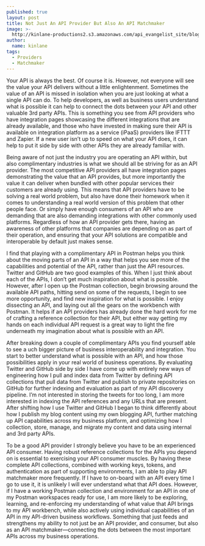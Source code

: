 ```yaml
---
published: true
layout: post
title: Not Just An API Provider But Also An API Matchmaker
image: >-
  http://kinlane-productions2.s3.amazonaws.com/api_evangelist_site/blog/la_muse_electric_tower_sun_behind_cropped.jpg
author:
  name: kinlane
tags:
  - Providers
  - Matchmaker
---
```

Your API is always the best. Of course it is. However, not everyone will see the value your API delivers without a little enlightenment. Sometimes the value of an API is missed in isolation when you are just looking at what a single API can do. To help developers, as well as business users understand what is possible it can help to connect the dots between your API and other valuable 3rd party APIs. This is something you see from API providers who have integration pages showcasing the different integrations that are already available, and those who have invested in making sure their API is available on integration platform as a service (iPaaS) providers like IFTTT and Zapier. If a new user isn’t up to speed on what your API does, it can help to put it side by side with other APIs they are already familiar with.

Being aware of not just the industry you are operating an API within, but also complimentary industries is what we should all be striving for as an API provider. The most competitive API providers all have integration pages demonstrating the value that an API provides, but more importantly the value it can deliver when bundled with other popular services their customers are already using. This means that API providers have to be solving a real world problem, but also have done their homework when it comes to understanding a real world version of this problem that other people face. Or simply have enough consumers of an API who are demanding that are also demanding integrations with other commonly used platforms. Regardless of how an API provider gets there, having an awareness of other platforms that companies are depending on as part of their operation, and ensuring that your API solutions are compatible and interoperable by default just makes sense.

I find that playing with a complimentary API in Postman helps you think about the moving parts of an API in a way that helps you see more of the capabilities and potential of the API, rather than just the API resources. Twitter and GitHub are two good examples of this. When I just think about each of the APIs, I don’t get much inspiration about what is possible. However, after I open up the Postman collection, begin browsing around the available API paths, hitting send on some of the requests, I begin to see more opportunity, and find new inspiration for what is possible. I enjoy dissecting an API, and laying out all the gears on the workbench with Postman. It helps if an API providers has already done the hard work for me of crafting a reference collection for their API, but either way getting my hands on each individual API request is a great way to light the fire underneath my imagination about what is possible with an API.

After breaking down a couple of complimentary APIs you find yourself able to see a uch bigger picture of business interoperability and integration. You start to better understand what is possible with an API, and how those possibilities apply in your real world of business operations. By evaluating Twitter and GitHub side by side I have come up with entirely new ways of engineering how I pull and index data from Twitter by defining API collections that pull data from Twitter and publish to private repositories on GitHub for further indexing and evaluation as part of my API discovery pipeline. I’m not interested in storing the tweets for too long, I am more interested in indexing the API references and any URLs that are present. After shifting how I use Twitter and GitHub I began to think differently about how I publish my blog content using my own blogging API, further matching up API capabilities across my business platform, and optimizing how I collection, store, manage, and migrate my content and data using internal and 3rd party APIs.

To be a good API provider I strongly believe you have to be an experienced API consumer. Having robust reference collections for the APIs you depend on is essential to exercising your API consumer muscles. By having these complete API collections, combined with working keys, tokens, and authentication as part of supporting environments, I am able to play API matchmaker more frequently. If I have to on-board with an API every time I go to use it, it is unlikely I will ever understand what that API does. However, if I have a working Postman collection and environment for an API in one of my Postman workspaces ready for use, I am more likely to be exploring, learning, and re-enforcing my understanding of what value that API brings to my API workbench, while also actively using individual capabilities of an API in my API-driven business workflows. Something that just feeds and strengthens my ability to not just be an API provider, and consumer, but also as an API matchmaker—connecting the dots between the most important APIs across my business operations.